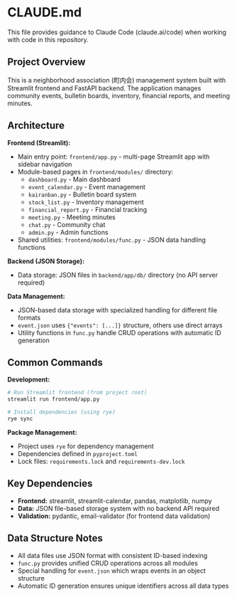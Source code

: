 # CLAUDE.md

This file provides guidance to Claude Code (claude.ai/code) when working with code in this repository.

## Project Overview

This is a neighborhood association (町内会) management system built with Streamlit frontend and FastAPI backend. The application manages community events, bulletin boards, inventory, financial reports, and meeting minutes.

## Architecture

**Frontend (Streamlit):**
- Main entry point: `frontend/app.py` - multi-page Streamlit app with sidebar navigation
- Module-based pages in `frontend/modules/` directory:
  - `dashboard.py` - Main dashboard
  - `event_calendar.py` - Event management
  - `kairanban.py` - Bulletin board system
  - `stock_list.py` - Inventory management
  - `financial_report.py` - Financial tracking
  - `meeting.py` - Meeting minutes
  - `chat.py` - Community chat
  - `admin.py` - Admin functions
- Shared utilities: `frontend/modules/func.py` - JSON data handling functions

**Backend (JSON Storage):**
- Data storage: JSON files in `backend/app/db/` directory (no API server required)

**Data Management:**
- JSON-based data storage with specialized handling for different file formats
- `event.json` uses `{"events": [...]}` structure, others use direct arrays
- Utility functions in `func.py` handle CRUD operations with automatic ID generation

## Common Commands

**Development:**
```bash
# Run Streamlit frontend (from project root)
streamlit run frontend/app.py

# Install dependencies (using rye)
rye sync
```

**Package Management:**
- Project uses `rye` for dependency management
- Dependencies defined in `pyproject.toml`
- Lock files: `requirements.lock` and `requirements-dev.lock`

## Key Dependencies

- **Frontend:** streamlit, streamlit-calendar, pandas, matplotlib, numpy
- **Data:** JSON file-based storage system with no backend API required
- **Validation:** pydantic, email-validator (for frontend data validation)

## Data Structure Notes

- All data files use JSON format with consistent ID-based indexing
- `func.py` provides unified CRUD operations across all modules
- Special handling for `event.json` which wraps events in an object structure
- Automatic ID generation ensures unique identifiers across all data types